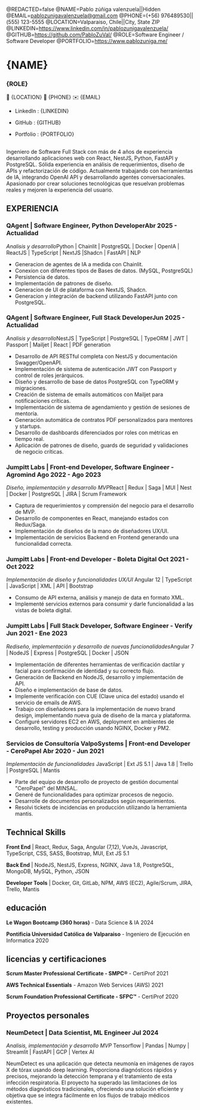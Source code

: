 @REDACTED=false
@NAME=Pablo zúñiga valenzuela||Hidden
@EMAIL=pablozunigavalenzuela@gmail.com
@PHONE=(+56) 976489530||(555) 123-5555
@LOCATION=Valparaiso, Chile||City, State ZIP
@LINKEDIN=https://www.linkedin.com/in/pablozunigavalenzuela/
@GITHUB=https://github.com/PabloZuVal/
@ROLE=Software Engineer / Software Developer
@PORTFOLIO=https://www.pablozuniga.me/

# {NAME}
### {ROLE}

📍 {LOCATION}
📱 {PHONE}
✉️ {EMAIL}

- LinkedIn : {LINKEDIN}

- GitHub : {GITHUB}

- Portfolio : {PORTFOLIO}

##

<div className="vertical-spacer2"></div>
Ingeniero de Software Full Stack con más de 4 años de experiencia desarrollando aplicaciones web con React, NestJS, Python, FastAPI y PostgreSQL. Sólida experiencia en análisis de requerimientos, diseño de APIs y refactorización de código. Actualmente trabajando con herramientas de IA, integrando OpenAI API y desarrollando agentes conversacionales. Apasionado por crear soluciones tecnológicas que resuelvan problemas reales y mejoren la experiencia del usuario.


<div className="vertical-spacer2"></div>

## EXPERIENCIA

### QAgent | Software Engineer, Python Developer<span class="spacer"></span>Abr 2025 - Actualidad

*Analisis y desarrollo*<span class="spacer"></span>Python | Chainlit | PostgreSQL | Docker | OpenIA | ReactJS | TypeScript | NextJS |Shadcn | FastAPI | NLP

- Generacion de agentes de IA a medida con Chainlit.
- Conexion con diferentes tipos de Bases de datos. (MySQL, PostgreSQL)
- Persistencia de datos.
- Implementación de patrones de diseño.
- Generacion de UI de plataforma con NextJS, Shadcn.
- Generacion y integración de backend utilizando FastAPI junto con PostgreSQL.

### QAgent | Software Engineer, Full Stack Developer<span class="spacer"></span>Jun 2025 - Actualidad

*Analisis y desarrollo*<span class="spacer"></span>NestJS | TypeScript | PostgreSQL | TypeORM | JWT | Passport | Mailjet | React | PDF generation

- Desarrollo de API RESTful completa con NestJS y documentación Swagger/OpenAPI.
- Implementación de sistema de autenticación JWT con Passport y control de roles jerárquicos.
- Diseño y desarrollo de base de datos PostgreSQL con TypeORM y migraciones.
- Creación de sistema de emails automáticos con Mailjet para notificaciones críticas.
- Implementación de sistema de agendamiento y gestión de sesiones de mentoría.
- Generación automática de contratos PDF personalizados para mentores y startups.
- Desarrollo de dashboards diferenciados por roles con métricas en tiempo real.
- Aplicación de patrones de diseño, guards de seguridad y validaciones de negocio críticas.


### Jumpitt Labs | Front-end Developer, Software Engineer - Agromind <span class="spacer"></span>Ago 2022 - Ago 2023

*Diseño, implementación y desarrollo MVP*<span class="spacer"></span>React | Redux | Saga | MUI | Nest | Docker | PostgreSQL | JIRA | Scrum Framework

- Captura de requerimientos y comprensión del negocio para el desarrollo de MVP.
- Desarrollo de componentes en React, manejando estados con Redux/Saga.
- Implementación de diseños de la mano de diseñadores UX/UI.
- Implementación de servicios Backend en Frontend generando una funcionalidad correcta.
<!-- - Implementación de librerías externa de graficos como ChartJs, Google Chart, entre otras. -->

<!-- <div className="vertical-spacer"></div> -->

### Jumpitt Labs | Front-end Developer - Boleta Digital <span class="spacer"></span>Oct 2021 - Oct 2022

*Implementación de diseño y funcionalidades UX/UI* <span class="spacer"></span> Angular 12 | TypeScript | JavaScript | XML | API | Bootstrap

- Consumo de API externa, análisis y manejo de data en formato XML.
- Implementé servicios externos para consumir y darle funcionalidad a las vistas de boleta digital.


<!-- <div className="vertical-spacer"></div> -->

### Jumpitt Labs | Full Stack Developer, Software Engineer - Verify <span class="spacer"></span>Jun 2021 - Ene 2023

*Rediseño, implementación y desarrollo de nuevas funcionalidades*<span class="spacer"></span>Angular 7 | NodeJS | Express | PostgreSQL | Docker | JSON

- Implementación de diferentes herramientas de verificación dactilar y facial para confirmación de identidad y su correcto flujo.
- Generación de Backend en NodeJS, desarrollo y implementación de API.
- Diseño e implementación de base de datos.
- Implemente verificación con CUE (Clave unica del estado) usando el servicio de emails de AWS.
- Trabajo con diseñadores para la implementación de nuevo brand design, implementando nueva  guia de diseño de la marca y plataforma.
- Configuré servidores EC2 en AWS, deployment en ambientes de desarrollo, testing y producción usando NGINX, Docker y PM2.


### Servicios de Consultoría ValpoSystems | Front-end Developer - CeroPapel<span class="spacer"></span> Abr 2020 - Jun 2021

*Implementación de funcionalidades* <span class="spacer"></span> JavaScript | Ext JS 5.1 | Java 1.8 | Trello | PostgreSQL | Mantis

- Parte del equipo de desarrollo de proyecto de gestión documental "CeroPapel" del MINSAL.
- Generé de funcionalidades para optimizar procesos de negocio.
- Desarrolle de documentos personalizados según requerimientos.
- Resolvi tickets de incidencias en producción utilizando la herramienta mantis.

<!-- <div className="vertical-spacer"></div> -->

<!-- ### TotalPack | Software Developer - Prototipo encuestas de satisfacción <span class="spacer"></span> Ene 2019 - Feb 2019

*Generación de prototipo ejecutable (contrato de práctica)* <span class="spacer"></span> Laravel | PHP | MySQL | Bootstrap

- Desarrollo de un prototipo ejecutable de plataforma, para generar encuestas de satisfacción de usuario.
- Documentación técnica, modelado de arquitectura y diseño de la propuesta de implementación. -->

<div className="vertical-spacer"></div>

## Technical Skills

**Front End** | React, Redux, Saga, Angular (7,12), VueJs, Javascript, TypeScript, CSS, SASS, Bootstrap, MUI, Ext JS 5.1

**Back End** | NodeJS, NestJS, Express, NGINX, Java 1.8, PostgreSQL, MongoDB, MySQL, Python, JSON

**Developer Tools** | Docker, Git, GitLab, NPM, AWS (EC2), Agile/Scrum, JIRA, Trello, Mantis

## educación

**Le Wagon Bootcamp (360 horas)** - Data Science & IA <span class="spacer"></span>2024

**Pontificia Universidad Católica de Valparaiso** - Ingeniero de Ejecución en Informatica <span class="spacer"></span>2020



## licencias y certificaciones

**Scrum Master Professional Certificate - SMPC®** - CertiProf <span class="spacer"></span>2021

**AWS Technical Essentials** - Amazon Web Services (AWS) <span class="spacer"></span>2021

**Scrum Foundation Professional Certificate - SFPC™** - CertiProf <span class="spacer"></span>2020

## Proyectos personales

### NeumDetect | Data Scientist, ML Engineer <span class="spacer"></span>Jul 2024

*Analisis, implementación y desarrollo MVP*<span class="spacer"></span> Tensorflow | Pandas | Numpy | Streamlit | FastAPI | GCP | Vertex AI

<div className="vertical-spacer"></div>


NeumDetect es una aplicación que detecta neumonía en imágenes de rayos X de tórax usando deep learning. Proporciona diagnósticos rápidos y precisos, mejorando la detección temprana y el tratamiento de esta infección respiratoria. El proyecto ha superado las limitaciones de los métodos diagnósticos tradicionales, ofreciendo una solución eficiente y objetiva que se integra fácilmente en los flujos de trabajo médicos existentes.

<!-- <div className="vertical-spacer"></div> -->
